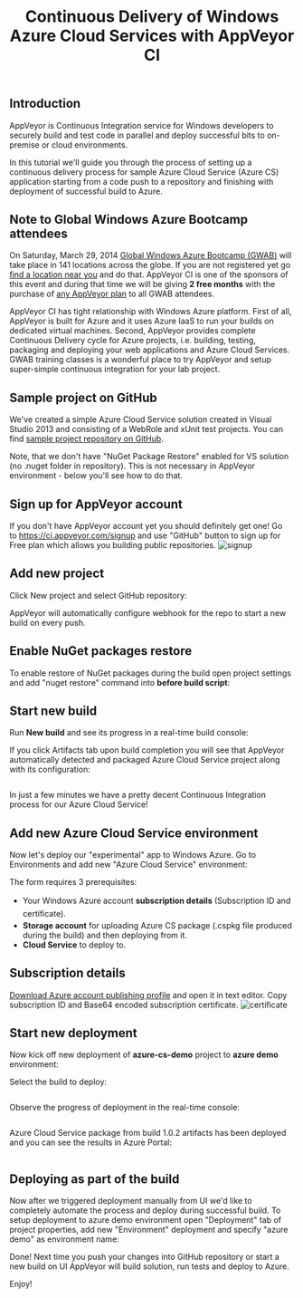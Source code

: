 ﻿---
layout: post
title: Continuous Delivery of Windows Azure Cloud Services with AppVeyor CI
---

<h2>Introduction</h2>
AppVeyor is Continuous Integration service for Windows developers to securely build and test code in parallel and deploy successful bits to on-premise or cloud environments.

In this tutorial we'll guide you through the process of setting up a continuous delivery process for sample Azure Cloud Service (Azure CS) application starting from a code push to a repository and finishing with deployment of successful build to Azure.
<h2>Note to Global Windows Azure Bootcamp attendees</h2>
On Saturday, March 29, 2014 <a href="http://global.windowsazurebootcamp.com/">Global Windows Azure Bootcamp (GWAB)</a> will take place in 141 locations across the globe. If you are not registered yet go <a href="http://global.windowsazurebootcamp.com/locations/">find a location near you</a> and do that. AppVeyor CI is one of the sponsors of this event and during that time we will be giving <strong>2 free months</strong> with the purchase of <a href="http://www.appveyor.com/pricing">any AppVeyor plan</a> to all GWAB attendees.

AppVeyor CI has tight relationship with Windows Azure platform. First of all, AppVeyor is built for Azure and it uses Azure IaaS to run your builds on dedicated virtual machines. Second, AppVeyor provides complete Continuous Delivery cycle for Azure projects, i.e. building, testing, packaging and deploying your web applications and Azure Cloud Services. GWAB training classes is a wonderful place to try AppVeyor and setup super-simple continuous integration for your lab project.
<h2>Sample project on GitHub</h2>
We've created a simple Azure Cloud Service solution created in Visual Studio 2013 and consisting of a WebRole and xUnit test projects. You can find <a href="https://github.com/FeodorFitsner/azure-cs-demo">sample project repository on GitHub</a>.

<img src="/site/images/_posts/azure-cs-ci/repository2.png" alt="">

Note, that we don't have "NuGet Package Restore" enabled for VS solution (no .nuget folder in repository). This is not necessary in AppVeyor environment - below you'll see how to do that.
<h2>Sign up for AppVeyor account</h2>
If you don't have AppVeyor account yet you should definitely get one! Go to <a href="https://ci.appveyor.com/signup">https://ci.appveyor.com/signup</a> and use "GitHub" button to sign up for Free plan which allows you building public repositories.

<img src="/site/images/_posts/azure-cs-ci/signup2.png" alt="signup">
<h2>Add new project</h2>
Click New project and select GitHub repository:

<img src="/site/images/_posts/azure-cs-ci/new-project2.png" alt="">

AppVeyor will automatically configure webhook for the repo to start a new build on every push.
<h2>Enable NuGet packages restore</h2>
To enable restore of NuGet packages during the build open project settings and add "nuget restore" command into <strong>before build script</strong>:

<img src="/site/images/_posts/azure-cs-ci/project-settings1.png" alt="">
<h2>Start new build</h2>
Run <strong>New build</strong> and see its progress in a real-time build console:

<img src="/site/images/_posts/azure-cs-ci/build-console1.png" alt="">

If you click Artifacts tab upon build completion you will see that AppVeyor automatically detected and packaged Azure Cloud Service project along with its configuration:

<img src="/site/images/_posts/azure-cs-ci/build-artifacts1.png" alt="">

In just a few minutes we have a pretty decent Continuous Integration process for our Azure Cloud Service!
<h2>Add new Azure Cloud Service environment</h2>
Now let's deploy our "experimental" app to Windows Azure. Go to Environments and add new "Azure Cloud Service" environment:

<img src="/site/images/_posts/azure-cs-ci/azure-cs-settings1.png" alt="">

The form requires 3 prerequisites:
<ul>
    <li><span style="font-style:inherit;line-height:1.625;">Your Windows Azure account </span><strong style="font-style:inherit;line-height:1.625;">subscription details</strong> (Subscription ID and certificate)<span style="font-style:inherit;line-height:1.625;">.</span></li>
    <li><strong>Storage account</strong> for uploading Azure CS package (.cspkg file produced during the build) and then deploying from it.</li>
    <li><strong>Cloud Service</strong> to deploy to.</li>
</ul>
<h2>Subscription details</h2>
<a href="https://manage.windowsazure.com/publishsettings/Index?client=vs&amp;SchemaVersion=1.0">Download Azure account publishing profile</a> and open it in text editor. Copy subscription ID and Base64 encoded subscription certificate.

<img src="/site/images/_posts/azure-cs-ci/certificate.png" alt="certificate">
<h2>Start new deployment</h2>
Now kick off new deployment of <strong>azure-cs-demo</strong> project to <strong>azure demo</strong> environment:

<img src="/site/images/_posts/azure-cs-ci/new-deployment1.png" alt="">

Select the build to deploy:

<img src="/site/images/_posts/azure-cs-ci/new-deployment-select-build1.png" alt="">

Observe the progress of deployment in the real-time console:

<img src="/site/images/_posts/azure-cs-ci/azure-deployment-complete1.png" alt="">

Azure Cloud Service package from build 1.0.2 artifacts has been deployed and you can see the results in Azure Portal:

<img src="/site/images/_posts/azure-cs-ci/azure-portal-deployment1.png" alt="">
<h2>Deploying as part of the build</h2>
Now after we triggered deployment manually from UI we'd like to completely automate the process and deploy during successful build. To setup deployment to azure demo environment open "Deployment" tab of project properties, add new "Environment" deployment and specify "azure demo" as environment name:

<img src="/site/images/_posts/azure-cs-ci/project-deployment1.png" alt="">

Done! Next time you push your changes into GitHub repository or start a new build on UI AppVeyor will build solution, run tests and deploy to Azure.

Enjoy!